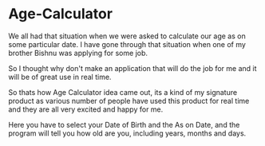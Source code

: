 # Age-Calculator

We all had that situation when we were asked to calculate our age as on some particular date.
I have gone through that situation when one of my brother Bishnu was applying for some job.

So I thought why don't make an application that will do the job for me and it will be of great use in real time.

So thats how Age Calculator idea came out, its a kind of my signature product as various number of people 
have used this product for real time and they are all very excited and happy for me.

Here you have to select your Date of Birth and the As on Date, and the program will tell you how old are you, 
including years, months and days.

